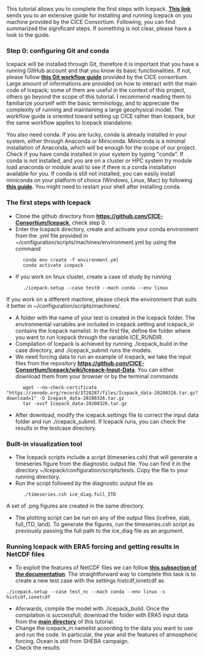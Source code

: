 This tutorial allows you to complete the first steps with Icepack.
[**This link**](https://cice-consortium-icepack.readthedocs.io/en/main/appendices/tutorial.html) sends you to an extensive guide for installing and running Icepack on you machine provided by the CICE Consortium.
Following, you can find summarized the significant steps. If something is not clear, please have a look to the guide.

### Step 0: configuring Git and conda

Icepack will be installed through Git, therefore it is important that you have a running GitHub account and that you know its basic functionalities. If not, please follow [**this Git workflow guide**](https://github.com/CICE-Consortium/About-Us/wiki/Git-Workflow-Guide) provided by the CICE consortium. Large amount of informations are provided on how to interact with the main code of Icepack; some of them are useful in the context of this project, others go beyond the scope of this tutorial. I recommend reading them to familiarize yourself with the basic terminology, and to appreciate the complexity of running and maintaining a large geophysical model. The workflow guide is oriented toward setting up CICE rather than Icepack, but the same workflow applies to Icepack standalone.

You also need conda. If you are lucky, conda is already installed in your system, either through Anaconda or Miniconda. Miniconda is a minimal installation of Anaconda, which will be enough for the scope of our project. Check if you have conda installed in your system by typing "conda".
If conda is not installed, and you are on a cluster or HPC system try module load anaconda or module avail to see if there is a conda installation available for you. If conda is still not installed, you can easily install miniconda on your platform of choice (Windows, Linux, Mac) by following [**this guide**](https://cice-consortium-icepack.readthedocs.io/en/main/user_guide/ug_running.html#porting-to-laptop-or-personal-computers). You might need to restart your shell after installing conda.


### The first steps with Icepack

- Clone the github directory from **https://github.com/CICE-Consortium/Icepack**, check step 0.
- Enter the Icepack directory, create and activate your conda environment from the .yml file provided in ~/configuration/scripts/machines/environment.yml by using the command
```
      conda env create -f environment.yml
      conda activate icepack
```
- If you work on linux cluster, create a case of study by running
```
      ./icepack.setup --case test0 --mach conda --env linux
```
  If you work on a different machine, please check the environment that suits it better in ~/configuration/scripts/machines/.
- A folder with the name of your test is created in the Icepack folder. The environmental variables are included in icepack.setting and icepack_in contains the Icepack namelist. In the first file, define the folder where you want to run Icepack through the variable ICE_RUNDIR.
- Compilation of Icepack is achieved by running ./icepack_build in the case directory, and ./icepack_submit runs the models.
- We need forcing data to run an example of Icepack, we take the input files from the repository **https://github.com/CICE-Consortium/Icepack/wiki/Icepack-Input-Data**. You can either download them from your browser or by the terminal commands
```
      wget --no-check-certificate "https://zenodo.org/record/3728287/files/Icepack_data-20200326.tar.gz?download=1" -O Icepack_data-20200326.tar.gz
      tar -xvzf Icepack_data-20200326.tar.gz
```
- After download, modify the icepack.settings file to correct the input data folder and run ./icepack_submit. If Icepack runs, you can check the results in the testcase directory.

### Built-in visualization tool

- The Icepack scripts include a script (timeseries.csh) that will generate a timeseries figure from the diagnostic output file. You can find it in the directory ~/Icepack/configuration/scripts/tests. Copy the file to your running directory.
- Run the script followed by the diagnostic output file as
```
      ./timeseries.csh ice_diag.full_ITD
```
A set of .png figures are created in the same directory.
- The plotting script can be run on any of the output files (icefree, slab, full_ITD, land). To generate the figures, run the timeseries.csh script as previously passing the full path to the ice_diag file as an argument.

### Running Icepack with ERA5 forcing and getting results in NetCDF files

- To exploit the features of NetCDF files we can follow [**this subsection of the documentation**](https://cice-consortium-icepack.readthedocs.io/en/main/user_guide/ug_implementation.html#history-files). The straightforward way to complete this task is to create a new test case with the settings histcdf,ionetcdf as
```
./icepack.setup --case test_nc --mach conda --env linux -s histcdf,ionetcdf
```
- Aferwards, compile the model with ./icepack_build. Once the compilation is successfull, download the folder with ERA5 input data from the [**main directory**](https://github.com/francescococetta/winter_school_sea-ice/tree/main/era5_forcing) of this tutorial.
- Change the icepack_in namelist acoording to the data you want to use and run the code. In particular, the year and the features of atmospheric forcing. Ocean is still from SHEBA campaign.
- Check the results


